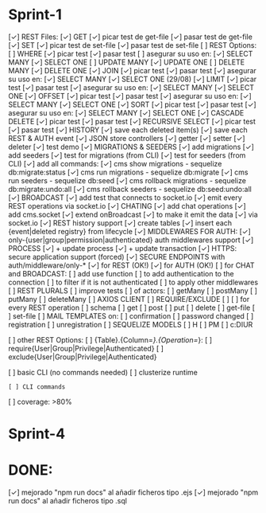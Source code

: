 # Sprint-1

  [✓] REST Files:
    [✓] GET
      [✓] picar test de get-file
      [✓] pasar test de get-file
    [✓] SET
      [✓] picar test de set-file
      [✓] pasar test de set-file
  [ ] REST Options:
    [ ] WHERE
      [✓] picar test
      [✓] pasar test
      [ ] asegurar su uso en:
        [✓] SELECT MANY
        [✓] SELECT ONE
        [ ] UPDATE MANY
        [✓] UPDATE ONE
        [ ] DELETE MANY
        [✓] DELETE ONE
    [✓] JOIN
      [✓] picar test
      [✓] pasar test
      [✓] asegurar su uso en:
        [✓] SELECT MANY
        [✓] SELECT ONE
    (29/08)
    [✓] LIMIT 
      [✓] picar test
      [✓] pasar test
      [✓] asegurar su uso en:
        [✓] SELECT MANY
        [✓] SELECT ONE
    [✓] OFFSET
      [✓] picar test
      [✓] pasar test
      [✓] asegurar su uso en:
        [✓] SELECT MANY
        [✓] SELECT ONE
    [✓] SORT
      [✓] picar test
      [✓] pasar test
      [✓] asegurar su uso en:
        [✓] SELECT MANY
        [✓] SELECT ONE
    [✓] CASCADE DELETE
      [✓] picar test
      [✓] pasar test
    [✓] RECURSIVE SELECT
      [✓] picar test
      [✓] pasar test
  [✓] HISTORY
    [✓] save each deleted item(s)
    [✓] save each REST & AUTH event
  [✓] JSON store controllers
    [✓] getter
    [✓] setter
    [✓] deleter
    [✓] test demo
  [✓] MIGRATIONS & SEEDERS
    [✓] add migrations
    [✓] add seeders
    [✓] test for migrations (from CLI)
    [✓] test for seeders (from CLI)
    [✓] add all commands:
      [✓] cms show migrations - sequelize db:migrate:status
      [✓] cms run migrations - sequelize db:migrate
      [✓] cms run seeders - sequelize db:seed
      [✓] cms rollback migrations - sequelize db:migrate:undo:all
      [✓] cms rollback seeders - sequelize db:seed:undo:all
  [✓] BROADCAST
    [✓] add test that connects to socket.io
    [✓] emit every REST operations via socket.io
  [✓] CHATING
    [✓] add chat operations
      [✓] add cms.socket
      [✓] extend onBroadcast
        [✓] to make it emit the data
        [✓] via socket.io
  [✓] REST history support
    [✓] create tables
    [✓] insert each {event|deleted registry} from lifecycle
  [✓] MIDDLEWARES FOR AUTH:
    [✓] only-{user|group|permission|authenticated} auth middlewares support
  [✓] PROCESS
    [✓] + update process
    [✓] + update transaction
  [✓] HTTPS: secure application support (forced)
  [✓] SECURE ENDPOINTS with auth/middleware/only-*
    [✓] for REST (OK!)
    [✓] for AUTH (OK!)
    [ ] for CHAT and BROADCAST:
      [ ] add use function
        [ ] to add authentication to the connection
        [ ] to filter if it is not authenticated
        [ ] to apply other middlewares
  [ ] REST PLURALS
    [ ] improve tests
    [ ] of actors:
      [ ] getMany
      [ ] postMany
      [ ] putMany
      [ ] deleteMany
  [ ] AXIOS CLIENT
  [ ] REQUIRE/EXCLUDE
    [ ] 
    [ ] for every REST operation
      [ ] schema
      [ ] get
      [ ] post
      [ ] put
      [ ] delete
      [ ] get-file
      [ ] set-file
  [ ] MAIL TEMPLATES on:
    [ ] confirmation
    [ ] password changed
    [ ] registration
    [ ] unregistration
  [ ] SEQUELIZE MODELS
  [ ] H
  [ ] PM
   [ ] c:DIUR



















    
  [ ] other REST Options:
    [ ] {Table}.{Column=*}.{Operation=*}:
      [ ] require{User|Group|Privilege|Authenticated}
      [ ] exclude{User|Group|Privilege|Authenticated}

  [ ] basic CLI (no commands needed)
  [ ] clusterize runtime

    [ ] CLI commands
  [ ] coverage: >80%

# Sprint-4


# DONE:

  [✓] mejorado "npm run docs" al añadir ficheros tipo .ejs
  [✓] mejorado "npm run docs" al añadir ficheros tipo .sql